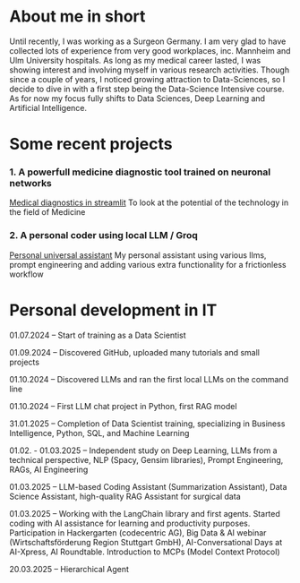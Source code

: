 # About me in short

Until recently, I was working as a Surgeon Germany. I am very glad to have collected lots of experience from very good workplaces, inc. Mannheim and Ulm University hospitals. 
As long as my medical career lasted, I was showing interest and involving myself in various research activities. 
Though since a couple of years, I noticed growing attraction to Data-Sciences, so I decide to dive in with a first step being the Data-Science Intensive course.
As for now my focus fully shifts to Data Sciences, Deep Learning and Artificial Intelligence.

# Some recent projects
### 1. A powerfull medicine diagnostic tool trained on neuronal networks

[Medical diagnostics in streamlit](https://github.com/visakrapstis/ID/tree/main/medical_diagnostics)
To look at the potential of the technology in the field of Medicine

### 2. A personal coder using local LLM / Groq

[Personal universal assistant](https://github.com/visakrapstis/ID/tree/main/personal%20assistant)
My personal assistant using various llms, prompt engineering and adding various extra functionality for a frictionless workflow

# Personal development in IT

01.07.2024 – Start of training as a Data Scientist

01.09.2024 – Discovered GitHub, uploaded many tutorials and small projects

01.10.2024 – Discovered LLMs and ran the first local LLMs on the command line

01.10.2024 – First LLM chat project in Python, first RAG model

31.01.2025 – Completion of Data Scientist training, specializing in Business Intelligence, Python, SQL, and Machine Learning

01.02. - 01.03.2025 – Independent study on Deep Learning, LLMs from a technical perspective, NLP (Spacy, Gensim libraries), Prompt Engineering, RAGs, AI Engineering

01.03.2025 – LLM-based Coding Assistant (Summarization Assistant), Data Science Assistant, high-quality RAG Assistant for surgical data

01.03.2025 – Working with the LangChain library and first agents. Started coding with AI assistance for learning and productivity purposes. Participation in Hackergarten (codecentric AG), Big Data & AI webinar (Wirtschaftsförderung Region Stuttgart GmbH), AI-Conversational Days at AI-Xpress, AI Roundtable. Introduction to MCPs (Model Context Protocol)

20.03.2025 – Hierarchical Agent

